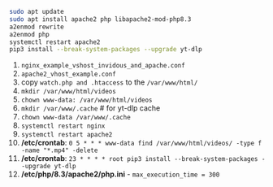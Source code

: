 ```bash
sudo apt update
sudo apt install apache2 php libapache2-mod-php8.3
a2enmod rewrite
a2enmod php
systemctl restart apache2
pip3 install --break-system-packages --upgrade yt-dlp
```

1. `nginx_example_vshost_invidous_and_apache.conf`
2. `apache2_vhost_example.conf`
3. copy `watch.php and .htaccess` to the `/var/www/html/`
4. `mkdir /var/www/html/videos`
5. `chown www-data: /var/www/html/videos`
6. `mkdir /var/www/.cache` # for yt-dlp cache
7. `chown www-data /var/www/.cache`
8. `systemctl restart nginx`
9. `systemctl restart apache2`
10. **/etc/crontab**: `0 5 * * * www-data find /var/www/html/videos/ -type f -name "*.mp4" -delete`
11. **/etc/crontab**: `23 * * * * root pip3 install --break-system-packages --upgrade yt-dlp`
12. **/etc/php/8.3/apache2/php.ini** - `max_execution_time = 300`
